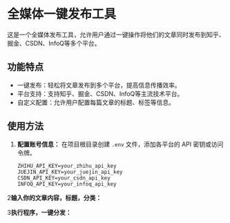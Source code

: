 # 全媒体一键发布工具

这是一个全媒体发布工具，允许用户通过一键操作将他们的文章同时发布到知乎、掘金、CSDN、InfoQ等多个平台。

## 功能特点

- 一键发布：轻松将文章发布到多个平台，提高信息传播效率。
- 平台支持：支持知乎、掘金、CSDN、InfoQ等主流技术平台。
- 自定义配置：允许用户配置每篇文章的标题、标签等信息。

## 使用方法

1. **配置账号信息：**
   在项目根目录创建 `.env` 文件，添加各平台的 API 密钥或访问令牌。

   ```env
   ZHIHU_API_KEY=your_zhihu_api_key
   JUEJIN_API_KEY=your_juejin_api_key
   CSDN_API_KEY=your_csdn_api_key
   INFOQ_API_KEY=your_infoq_api_key

2**输入你的文章内容，标题，分类：**


3**执行程序，一键分发：**

